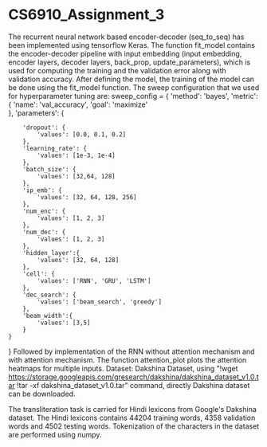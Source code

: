 # CS6910_Assignment_3
The recurrent neural network based encoder-decoder (seq_to_seq) has been implemented using tensorflow Keras.
The function fit_model contains the encoder-decoder pipeline with input embedding (input embedding, encoder layers, decoder layers, back_prop, update_parameters),
which is used for computing the training and the validation error along with validation accuracy.
After defining the model, the training of the model can be done using the fit_model function.
The sweep configuration that we used for hyperparameter tuning are:
sweep_config = {
    'method': 'bayes', 
    'metric': {
      'name': 'val_accuracy',
      'goal': 'maximize'   
    },
    'parameters': {

        'dropout': {
            'values': [0.0, 0.1, 0.2]
        },
        'learning_rate': {
            'values': [1e-3, 1e-4]
        },
        'batch_size': {
            'values': [32,64, 128]
        },
        'ip_emb': {
            'values': [32, 64, 128, 256]
        },
        'num_enc': {
            'values': [1, 2, 3]
        },
        'num_dec': {
            'values': [1, 2, 3]
        },
        'hidden_layer':{
            'values': [32, 64, 128]
        },
        'cell': {
            'values': ['RNN', 'GRU', 'LSTM']
        },
        'dec_search': {
            'values': ['beam_search', 'greedy']
        },
        'beam_width':{
            'values': [3,5]
        }
    }
}
Followed by implementation of the RNN without attention mechanism and with attention mechanism.
The function attention_plot plots the attention heatmaps for multiple inputs.
Dataset: Dakshina Dataset, using "!wget https://storage.googleapis.com/gresearch/dakshina/dakshina_dataset_v1.0.tar
!tar -xf dakshina_dataset_v1.0.tar" command, directly Dakshina dataset can be downloaded.

The transliteration task is carried for Hindi lexicons from Google's Dakshina dataset.
The Hindi lexicons contains 44204 training words, 4358 validation words and 4502 testing words.
Tokenization of the characters in the dataset are performed using numpy.
